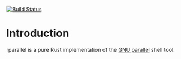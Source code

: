 [![Build Status](https://github.com/kevherro/rparallel/workflows/CI/badge.svg)](https://github.com/kevherro/rparallel/actions)

# Introduction

rparallel is a pure Rust implementation of the [GNU parallel](https://www.gnu.org/software/parallel/) shell tool.
